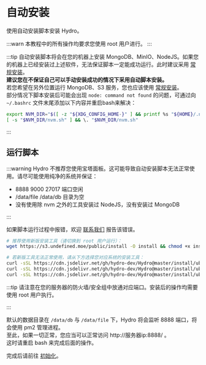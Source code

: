 # 自动安装

使用自动安装脚本安装 Hydro。

:::warn
本教程中的所有操作均要求您使用 root 用户进行。
:::

:::tip
自动安装脚本将会在您的机器上安装 MongoDB、MinIO、NodeJS。如果您的机器上已经安装过上述软件，无法保证脚本一定能成功运行。此时建议采用 [常规安装](/install/common.html)。  
**建议您在不保证自己可以手动安装成功的情况下采用自动脚本安装。**  
若您希望在另外位置运行 MongoDB、S3 服务，您也应该使用 [常规安装](/install/common.html)。  
部分情况下脚本安装后可能会出现 `node: command not found` 的问题，可通过向 `~/.bashrc` 文件末尾添加以下内容并重启bash来解决：

```sh
export NVM_DIR="$([ -z "${XDG_CONFIG_HOME-}" ] && printf %s "${HOME}/.nvm" || printf %s "${XDG_CONFIG_HOME}/nvm")"
[ -s "$NVM_DIR/nvm.sh" ] && \. "$NVM_DIR/nvm.sh"
```

:::

## 运行脚本

:::warning
Hydro 不推荐您使用宝塔面板。这可能导致自动安装脚本无法正常使用。请尽可能使用纯净的系统并保证：

- 8888 9000 27017 端口空闲  
- /data/file /data/db 目录为空
- 没有使用除 nvm 之外的工具安装过 NodeJS，没有安装过 MongoDB

:::

如果脚本运行过程中报错，欢迎 [联系我们](/#%E8%81%94%E7%B3%BB%E6%88%91%E4%BB%AC) 报告该错误。

```sh
# 推荐使用新版安装工具（请切换到 root 用户运行）：
wget https://s3.undefined.moe/public/install -O install && chmod +x install && ./install

# 若新版工具无法正常使用，请从下方选择您对应系统的安装工具：
curl -sSL https://cdn.jsdelivr.net/gh/hydro-dev/Hydro@master/install/ubuntu-1604.sh | bash # ubuntu 16.04
curl -sSL https://cdn.jsdelivr.net/gh/hydro-dev/Hydro@master/install/ubuntu-1804.sh | bash # ubuntu 18.04
curl -sSL https://cdn.jsdelivr.net/gh/hydro-dev/Hydro@master/install/ubuntu-2004.sh | bash # ubuntu 20.04
```

:::tip
请注意在您的服务器的防火墙/安全组中放通对应端口。安装后的操作均需要使用 root 用户执行。
<!-- TODO: 教程链接 -->
:::

默认的数据目录在 `/data/db` 与 `/data/file` 下，Hydro 将会监听 8888 端口，将会使用 pm2 管理进程。  
至此，如果一切正常，您应当可以正常访问 http://服务器ip:8888/ 。  
这时请重启 bash 来完成后面的操作。  

完成后请前往 [初始化](/install/init.html)。

